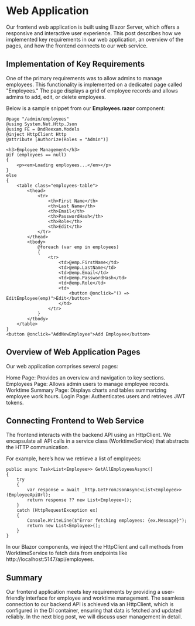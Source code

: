 # Web Application

Our frontend web application is built using Blazor Server, which offers a responsive and interactive user experience. This post describes how we implemented key requirements in our web application, an overview of the pages, and how the frontend connects to our web service.

## Implementation of Key Requirements

One of the primary requirements was to allow admins to manage employees. This functionality is implemented on a dedicated page called "Employees." The page displays a grid of employee records and allows admins to add, edit, or delete employees.

Below is a sample snippet from our **Employees.razor** component:
```razor
@page "/admin/employees"
@using System.Net.Http.Json
@using FE = DndReexam.Models
@inject HttpClient Http
@attribute [Authorize(Roles = "Admin")]

<h3>Employee Management</h3>
@if (employees == null)
{
    <p><em>Loading employees...</em></p>
}
else
{
    <table class="employees-table">
        <thead>
            <tr>
                <th>First Name</th>
                <th>Last Name</th>
                <th>Email</th>
                <th>PasswordHash</th>
                <th>Role</th>
                <th>Edit</th>
            </tr>
        </thead>
        <tbody>
            @foreach (var emp in employees)
            {
                <tr>
                    <td>@emp.FirstName</td>
                    <td>@emp.LastName</td>
                    <td>@emp.Email</td>
                    <td>@emp.PasswordHash</td>
                    <td>@emp.Role</td>
                    <td>
                        <button @onclick="() => EditEmployee(emp)">Edit</button>
                    </td>
                </tr>
            }
        </tbody>
    </table>
}
<button @onclick="AddNewEmployee">Add Employee</button>
```

## Overview of Web Application Pages
Our web application comprises several pages:

Home Page: Provides an overview and navigation to key sections.
Employees Page: Allows admin users to manage employee records.
Worktime Summary Page: Displays charts and tables summarizing employee work hours.
Login Page: Authenticates users and retrieves JWT tokens.

## Connecting Frontend to Web Service
The frontend interacts with the backend API using an HttpClient. We encapsulate all API calls in a service class (WorktimeService) that abstracts the HTTP communication.

For example, here’s how we retrieve a list of employees:

```razor
public async Task<List<Employee>> GetAllEmployeesAsync()
{
    try
    {
        var response = await _http.GetFromJsonAsync<List<Employee>>(EmployeeApiUrl);
        return response ?? new List<Employee>();
    }
    catch (HttpRequestException ex)
    {
        Console.WriteLine($"Error fetching employees: {ex.Message}");
        return new List<Employee>();
    }
}
```

In our Blazor components, we inject the HttpClient and call methods from WorktimeService to fetch data from endpoints like http://localhost:5147/api/employees.

## Summary
Our frontend application meets key requirements by providing a user-friendly interface for employee and worktime management. The seamless connection to our backend API is achieved via an HttpClient, which is configured in the DI container, ensuring that data is fetched and updated reliably. In the next blog post, we will discuss user management in detail.
